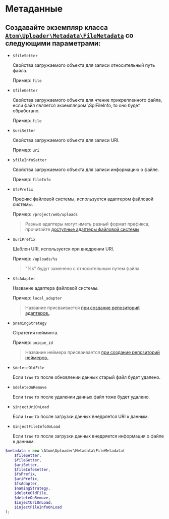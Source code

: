Метаданные
==========

Создавайте экземпляр класса [`Atom\Uploader\Metadata\FileMetadata`](../../src/Metadata/FileMetadata.php) со следующими параметрами:
---

- `$fileSetter` <br >

    Свойства загружаемого объекта для записи относительный путь файла.

    Пример: `file`

- `$fileGetter` <br >

    Свойства загружаемого объекта для чтение прикрепленного файла,
    если файл является экземпляром \SplFileInfo, to оно будет обработано.

    Пример: `file`

- `$uriSetter` <br >

    Свойства загружаемого объекта для записи URI.

    Пример: `uri`

- `$fileInfoSetter` <br >

    Свойства загружаемого объекта для записи информацию о файле.

    Пример: `fileInfo`

- `$fsPrefix` <br >

    Префикс файловой системы, используется адаптером файловой системы.

    Пример: `/project/web/uploads`
    > Разные адаптеры могут иметь разный формат префикса, прочитайте [доступные адаптеры файловой системы](available-fs-adapters.md)

- `$uriPrefix` <br >

    Шаблон URI, используется при внедрении URI.

    Пример: `/uploads/%s`
    > "%s" будут заменено с относительным путем файла.

- `$fsAdapter` <br >

    Название адаптера файловой системы.

    Пример: `local_adapter`
    > Название присваивается [при создание репозиторий адаптеров.](integration.md#step-1).

- `$namingStrategy` <br >

    Стратегия нейминга.

    Пример: `unique_id`

    > Название неймера присваивается [при создание репозиторий неймеров.](integration.md#step-2).

- `$deleteOldFile` <br >

    Если `true` то после обновлении данных старый файл будет удалено.

- `$deleteOnRemove` <br >

    Если `true` то после удалении данных файл тоже будет удалено.

- `$injectUriOnLoad` <br >

    Если `true` то после загрузки данных внедряется URI к данным.

- `$injectFileInfoOnLoad` <br >

    Если `true` то после загрузки данных внедряется информация о файле к данным.

```php
$metadata = new \Atom\Uploader\Metadata\FileMetadata(
    $fileSetter,
    $fileGetter,
    $uriSetter,
    $fileInfoSetter,
    $fsPrefix,
    $uriPrefix,
    $fsAdapter,
    $namingStrategy,
    $deleteOldFile,
    $deleteOnRemove,
    $injectUriOnLoad,
    $injectFileInfoOnLoad
);
```
